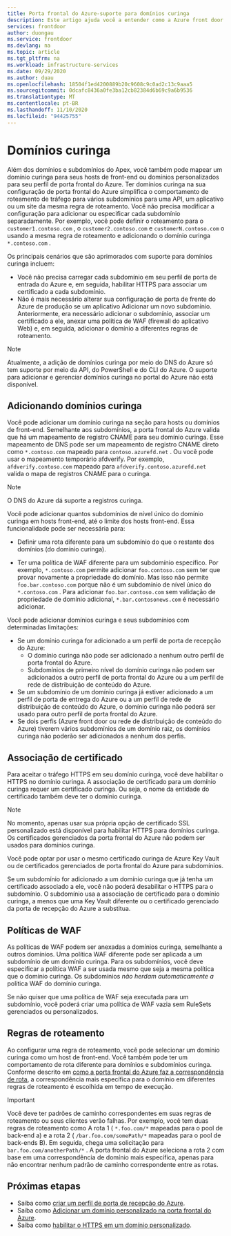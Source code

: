 ```yaml
---
title: Porta frontal do Azure-suporte para domínios curinga
description: Este artigo ajuda você a entender como a Azure front door dá suporte ao mapeamento e ao gerenciamento de domínios curinga na lista de domínios personalizados.
services: frontdoor
author: duongau
ms.service: frontdoor
ms.devlang: na
ms.topic: article
ms.tgt_pltfrm: na
ms.workload: infrastructure-services
ms.date: 09/29/2020
ms.author: duau
ms.openlocfilehash: 18504f1ed4200889b20c9608c9c0ad2c13c9aaa5
ms.sourcegitcommit: 0dcafc8436a0fe3ba12cb82384d6b69c9a6b9536
ms.translationtype: MT
ms.contentlocale: pt-BR
ms.lasthandoff: 11/10/2020
ms.locfileid: "94425755"
---
```

# <a name="wildcard-domains"></a>Domínios curinga

Além dos domínios e subdomínios do Apex, você também pode mapear um domínio curinga para seus hosts de front-end ou domínios personalizados para seu perfil de porta frontal do Azure. Ter domínios curinga na sua configuração de porta frontal do Azure simplifica o comportamento de roteamento de tráfego para vários subdomínios para uma API, um aplicativo ou um site da mesma regra de roteamento. Você não precisa modificar a configuração para adicionar ou especificar cada subdomínio separadamente. Por exemplo, você pode definir o roteamento para o `customer1.contoso.com` , o `customer2.contoso.com` e `customerN.contoso.com` o usando a mesma regra de roteamento e adicionando o domínio curinga `*.contoso.com` .

Os principais cenários que são aprimorados com suporte para domínios curinga incluem:

- Você não precisa carregar cada subdomínio em seu perfil de porta de entrada do Azure e, em seguida, habilitar HTTPS para associar um certificado a cada subdomínio.
- Não é mais necessário alterar sua configuração de porta de frente do Azure de produção se um aplicativo Adicionar um novo subdomínio. Anteriormente, era necessário adicionar o subdomínio, associar um certificado a ele, anexar uma política de WAF (firewall do aplicativo Web) e, em seguida, adicionar o domínio a diferentes regras de roteamento.

> [!NOTE]
> Atualmente, a adição de domínios curinga por meio do DNS do Azure só tem suporte por meio da API, do PowerShell e do CLI do Azure. O suporte para adicionar e gerenciar domínios curinga no portal do Azure não está disponível.

## <a name="adding-wildcard-domains"></a>Adicionando domínios curinga

Você pode adicionar um domínio curinga na seção para hosts ou domínios de front-end. Semelhante aos subdomínios, a porta frontal do Azure valida que há um mapeamento de registro CNAME para seu domínio curinga. Esse mapeamento de DNS pode ser um mapeamento de registro CNAME direto como `*.contoso.com` mapeado para `contoso.azurefd.net` . Ou você pode usar o mapeamento temporário afdverify. Por exemplo, `afdverify.contoso.com` mapeado para `afdverify.contoso.azurefd.net` valida o mapa de registros CNAME para o curinga.

> [!NOTE]
> O DNS do Azure dá suporte a registros curinga.

Você pode adicionar quantos subdomínios de nível único do domínio curinga em hosts front-end, até o limite dos hosts front-end. Essa funcionalidade pode ser necessária para:

- Definir uma rota diferente para um subdomínio do que o restante dos domínios (do domínio curinga).

- Ter uma política de WAF diferente para um subdomínio específico. Por exemplo, `*.contoso.com` permite adicionar `foo.contoso.com` sem ter que provar novamente a propriedade do domínio. Mas isso não permite `foo.bar.contoso.com` porque não é um subdomínio de nível único do `*.contoso.com` . Para adicionar `foo.bar.contoso.com` sem validação de propriedade de domínio adicional, `*.bar.contosonews.com` é necessário adicionar.

Você pode adicionar domínios curinga e seus subdomínios com determinadas limitações:

- Se um domínio curinga for adicionado a um perfil de porta de recepção do Azure:
  - O domínio curinga não pode ser adicionado a nenhum outro perfil de porta frontal do Azure.
  - Subdomínios de primeiro nível do domínio curinga não podem ser adicionados a outro perfil de porta frontal do Azure ou a um perfil de rede de distribuição de conteúdo do Azure.
- Se um subdomínio de um domínio curinga já estiver adicionado a um perfil de porta de entrega do Azure ou a um perfil de rede de distribuição de conteúdo do Azure, o domínio curinga não poderá ser usado para outro perfil de porta frontal do Azure.
- Se dois perfis (Azure front door ou rede de distribuição de conteúdo do Azure) tiverem vários subdomínios de um domínio raiz, os domínios curinga não poderão ser adicionados a nenhum dos perfis.

## <a name="certificate-binding"></a>Associação de certificado

Para aceitar o tráfego HTTPS em seu domínio curinga, você deve habilitar o HTTPS no domínio curinga. A associação de certificado para um domínio curinga requer um certificado curinga. Ou seja, o nome da entidade do certificado também deve ter o domínio curinga.

> [!NOTE]
> No momento, apenas usar sua própria opção de certificado SSL personalizado está disponível para habilitar HTTPS para domínios curinga. Os certificados gerenciados da porta frontal do Azure não podem ser usados para domínios curinga.

Você pode optar por usar o mesmo certificado curinga de Azure Key Vault ou de certificados gerenciados de porta frontal do Azure para subdomínios.

Se um subdomínio for adicionado a um domínio curinga que já tenha um certificado associado a ele, você não poderá desabilitar o HTTPS para o subdomínio. O subdomínio usa a associação de certificado para o domínio curinga, a menos que uma Key Vault diferente ou o certificado gerenciado da porta de recepção do Azure a substitua.

## <a name="waf-policies"></a>Políticas de WAF

As políticas de WAF podem ser anexadas a domínios curinga, semelhante a outros domínios. Uma política WAF diferente pode ser aplicada a um subdomínio de um domínio curinga. Para os subdomínios, você deve especificar a política WAF a ser usada mesmo que seja a mesma política que o domínio curinga. Os subdomínios *não herdam automaticamente a* política WAF do domínio curinga.

Se não quiser que uma política de WAF seja executada para um subdomínio, você poderá criar uma política de WAF vazia sem RuleSets gerenciados ou personalizados.

## <a name="routing-rules"></a>Regras de roteamento

Ao configurar uma regra de roteamento, você pode selecionar um domínio curinga como um host de front-end. Você também pode ter um comportamento de rota diferente para domínios e subdomínios curinga. Conforme descrito em [como a porta frontal do Azure faz a correspondência de rota](front-door-route-matching.md), a correspondência mais específica para o domínio em diferentes regras de roteamento é escolhida em tempo de execução.

> [!IMPORTANT]
> Você deve ter padrões de caminho correspondentes em suas regras de roteamento ou seus clientes verão falhas. Por exemplo, você tem duas regras de roteamento como A rota 1 ( `*.foo.com/*` mapeadas para o pool de back-end a) e a rota 2 ( `/bar.foo.com/somePath/*` mapeadas para o pool de back-ends B). Em seguida, chega uma solicitação para `bar.foo.com/anotherPath/*` . A porta frontal do Azure seleciona a rota 2 com base em uma correspondência de domínio mais específica, apenas para não encontrar nenhum padrão de caminho correspondente entre as rotas.

## <a name="next-steps"></a>Próximas etapas

- Saiba como [criar um perfil de porta de recepção do Azure](quickstart-create-front-door.md).
- Saiba como [Adicionar um domínio personalizado na porta frontal do Azure](front-door-custom-domain.md).
- Saiba como [habilitar o HTTPS em um domínio personalizado](front-door-custom-domain-https.md).
